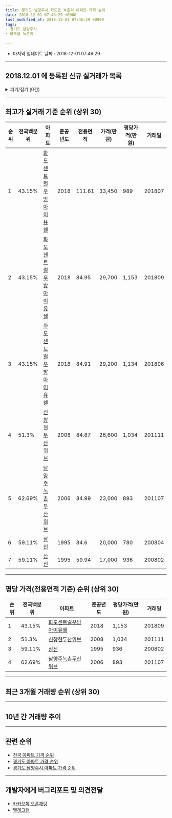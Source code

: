 ```yaml
---
title: 경기도 남양주시 화도읍 녹촌리 아파트 가격 순위
date: 2018-12-01 07:46:29 +0900
last_modified_at: 2018-12-01 07:46:29 +0900
tags:
- 경기도 남양주시
- 화도읍 녹촌리

---
```


* 마지막 업데이트 날짜 : 2018-12-01 07:46:29

---

## 2018.12.01 에 등록된 신규 실거래가 목록

<details>
<summary>펴기/접기 (0건)</summary>
<div markdown="1">

|아파트|전국백분위|준공년도|전용면적|가격(만원)|평당가격(만원)|거래일|
|---|---|---|---|---|---|---|
|없음|||||||


</div>
</details>

---

## 최고가 실거래 기준 순위 (상위 30)


|순위|전국백분위|아파트|준공년도|전용면적|가격(만원)|평당가격(만원)|거래일|
|---|---|---|---|---|---|---|---|
|1|43.15%|[화도센트럴우방아이유쉘](https://search.naver.com/search.naver?query=%EA%B2%BD%EA%B8%B0%EB%8F%84+%EB%82%A8%EC%96%91%EC%A3%BC%EC%8B%9C+%ED%99%94%EB%8F%84%EC%9D%8D+%EB%85%B9%EC%B4%8C%EB%A6%AC+%ED%99%94%EB%8F%84%EC%84%BC%ED%8A%B8%EB%9F%B4%EC%9A%B0%EB%B0%A9%EC%95%84%EC%9D%B4%EC%9C%A0%EC%89%98)|2018|111.61|33,450|989|201807|
|2|43.15%|[화도센트럴우방아이유쉘](https://search.naver.com/search.naver?query=%EA%B2%BD%EA%B8%B0%EB%8F%84+%EB%82%A8%EC%96%91%EC%A3%BC%EC%8B%9C+%ED%99%94%EB%8F%84%EC%9D%8D+%EB%85%B9%EC%B4%8C%EB%A6%AC+%ED%99%94%EB%8F%84%EC%84%BC%ED%8A%B8%EB%9F%B4%EC%9A%B0%EB%B0%A9%EC%95%84%EC%9D%B4%EC%9C%A0%EC%89%98)|2018|84.95|29,700|1,153|201809|
|3|43.15%|[화도센트럴우방아이유쉘](https://search.naver.com/search.naver?query=%EA%B2%BD%EA%B8%B0%EB%8F%84+%EB%82%A8%EC%96%91%EC%A3%BC%EC%8B%9C+%ED%99%94%EB%8F%84%EC%9D%8D+%EB%85%B9%EC%B4%8C%EB%A6%AC+%ED%99%94%EB%8F%84%EC%84%BC%ED%8A%B8%EB%9F%B4%EC%9A%B0%EB%B0%A9%EC%95%84%EC%9D%B4%EC%9C%A0%EC%89%98)|2018|84.91|29,200|1,134|201806|
|4|51.3%|[신창현두산위브](https://search.naver.com/search.naver?query=%EA%B2%BD%EA%B8%B0%EB%8F%84+%EB%82%A8%EC%96%91%EC%A3%BC%EC%8B%9C+%ED%99%94%EB%8F%84%EC%9D%8D+%EB%85%B9%EC%B4%8C%EB%A6%AC+%EC%8B%A0%EC%B0%BD%ED%98%84%EB%91%90%EC%82%B0%EC%9C%84%EB%B8%8C)|2008|84.87|26,600|1,034|201111|
|5|62.69%|[남양주녹촌두산위브](https://search.naver.com/search.naver?query=%EA%B2%BD%EA%B8%B0%EB%8F%84+%EB%82%A8%EC%96%91%EC%A3%BC%EC%8B%9C+%ED%99%94%EB%8F%84%EC%9D%8D+%EB%85%B9%EC%B4%8C%EB%A6%AC+%EB%82%A8%EC%96%91%EC%A3%BC%EB%85%B9%EC%B4%8C%EB%91%90%EC%82%B0%EC%9C%84%EB%B8%8C)|2006|84.99|23,000|893|201107|
|6|59.11%|[삼신](https://search.naver.com/search.naver?query=%EA%B2%BD%EA%B8%B0%EB%8F%84+%EB%82%A8%EC%96%91%EC%A3%BC%EC%8B%9C+%ED%99%94%EB%8F%84%EC%9D%8D+%EB%85%B9%EC%B4%8C%EB%A6%AC+%EC%82%BC%EC%8B%A0)|1995|84.6|20,000|780|200804|
|7|59.11%|[삼신](https://search.naver.com/search.naver?query=%EA%B2%BD%EA%B8%B0%EB%8F%84+%EB%82%A8%EC%96%91%EC%A3%BC%EC%8B%9C+%ED%99%94%EB%8F%84%EC%9D%8D+%EB%85%B9%EC%B4%8C%EB%A6%AC+%EC%82%BC%EC%8B%A0)|1995|59.94|17,000|936|200802|


---

## 평당 가격(전용면적 기준) 순위 (상위 30)


|순위|전국백분위|아파트|준공년도|평당가격(만원)|거래일|
|---|---|---|---|---|---|
|1|43.15%|[화도센트럴우방아이유쉘](https://search.naver.com/search.naver?query=%EA%B2%BD%EA%B8%B0%EB%8F%84+%EB%82%A8%EC%96%91%EC%A3%BC%EC%8B%9C+%ED%99%94%EB%8F%84%EC%9D%8D+%EB%85%B9%EC%B4%8C%EB%A6%AC+%ED%99%94%EB%8F%84%EC%84%BC%ED%8A%B8%EB%9F%B4%EC%9A%B0%EB%B0%A9%EC%95%84%EC%9D%B4%EC%9C%A0%EC%89%98)|2018|1,153|201809|
|2|51.3%|[신창현두산위브](https://search.naver.com/search.naver?query=%EA%B2%BD%EA%B8%B0%EB%8F%84+%EB%82%A8%EC%96%91%EC%A3%BC%EC%8B%9C+%ED%99%94%EB%8F%84%EC%9D%8D+%EB%85%B9%EC%B4%8C%EB%A6%AC+%EC%8B%A0%EC%B0%BD%ED%98%84%EB%91%90%EC%82%B0%EC%9C%84%EB%B8%8C)|2008|1,034|201111|
|3|59.11%|[삼신](https://search.naver.com/search.naver?query=%EA%B2%BD%EA%B8%B0%EB%8F%84+%EB%82%A8%EC%96%91%EC%A3%BC%EC%8B%9C+%ED%99%94%EB%8F%84%EC%9D%8D+%EB%85%B9%EC%B4%8C%EB%A6%AC+%EC%82%BC%EC%8B%A0)|1995|936|200802|
|4|62.69%|[남양주녹촌두산위브](https://search.naver.com/search.naver?query=%EA%B2%BD%EA%B8%B0%EB%8F%84+%EB%82%A8%EC%96%91%EC%A3%BC%EC%8B%9C+%ED%99%94%EB%8F%84%EC%9D%8D+%EB%85%B9%EC%B4%8C%EB%A6%AC+%EB%82%A8%EC%96%91%EC%A3%BC%EB%85%B9%EC%B4%8C%EB%91%90%EC%82%B0%EC%9C%84%EB%B8%8C)|2006|893|201107|


---

## 최근 3개월 거래량 순위 (상위 30)


<div style="width:100%;">
    <canvas id="deal_count_ranking" height="250"></canvas>
</div>


<script>
new Chart(document.getElementById("deal_count_ranking"), {
    type: 'horizontalBar',
    data: {
        labels: ['남양주녹촌두산위브', '삼신', '신창현두산위브'],
        datasets: [{
            label: '실거래 수',
            data: [6, 1, 1],
            borderColor: "rgba(255, 0, 128, 1)",
            backgroundColor: "rgba(255, 0, 128, 0.5)",
            fill: false,
        }]
    },
    options: {
        responsive: true,
        title: {
            display: true,
            text: '최근 3개월 거래량 순위'
        },
        tooltips: {
            mode: 'index',
            intersect: false,
            callbacks: {
                title: function(tooltipItems, data) {
                    return "실거래 수:";
                },
                label: function(tooltipItem, data) {
                    return data.labels[tooltipItem.index] + ": " + tooltipItem.xLabel;
                }
            }
        },
        hover: {
            mode: 'nearest',
            intersect: true
        },
        scales: {
            xAxes: [{
                display: true,
                scaleLabel: {
                    display: true,
                    labelString: '실거래 수'
                },
                ticks: {
                    suggestedMin: 0,
                }
            }],
            yAxes: [{
                display: true,
                ticks: {
                    autoSkip: false,
                    callback: function(value, index, values) {
                        if (value.length > 15)
                            return value.substr(0, 13) + "...";
                        else
                            return value;
                    }
                },
                scaleLabel: {
                    display: false,
                }
            }]
        }
    }
});

</script>


---

## 10년 간 거래량 추이


<div style="width:100%;">
    <canvas id="deal_progress" height="250"></canvas>
</div>

<script>
new Chart(document.getElementById("deal_progress"), {
    type: 'line',
    data: {
        labels: ['200812','200901','200902','200903','200904','200905','200906','200907','200908','200909','200910','200911','200912','201001','201002','201003','201004','201005','201006','201007','201008','201009','201010','201011','201012','201101','201102','201103','201104','201105','201106','201107','201108','201109','201110','201111','201112','201201','201202','201203','201204','201205','201206','201207','201208','201209','201210','201211','201212','201301','201302','201303','201304','201305','201306','201307','201308','201309','201310','201311','201312','201401','201402','201403','201404','201405','201406','201407','201408','201409','201410','201411','201412','201501','201502','201503','201504','201505','201506','201507','201508','201509','201510','201511','201512','201601','201602','201603','201604','201605','201606','201607','201608','201609','201610','201611','201612','201701','201702','201703','201704','201705','201706','201707','201708','201709','201710','201711','201712','201801','201802','201803','201804','201805','201806','201807','201808','201809','201810','201811','201812'],
        datasets: [{
            label: '실거래 수',
            pointRadius: 1,
            data: [0, 2, 0, 0, 3, 3, 1, 1, 9, 1, 1, 3, 0, 8, 3, 4, 3, 3, 1, 2, 5, 6, 4, 7, 3, 4, 8, 5, 5, 12, 2, 7, 2, 7, 3, 3, 4, 7, 8, 7, 4, 2, 5, 7, 5, 11, 9, 9, 5, 3, 3, 7, 7, 8, 8, 7, 8, 6, 14, 11, 3, 8, 18, 12, 10, 10, 5, 4, 11, 14, 9, 9, 5, 8, 12, 11, 9, 8, 20, 10, 12, 4, 13, 8, 4, 4, 10, 10, 8, 12, 14, 11, 13, 8, 11, 9, 3, 3, 5, 10, 6, 6, 11, 9, 10, 3, 7, 3, 5, 5, 3, 10, 3, 4, 5, 4, 4, 10, 7, 1, 0],
            borderColor: "rgba(255, 201, 14, 1)",
            backgroundColor: "rgba(255, 201, 14, 0.5)",
            fill: true,
        }]
    },
    options: {
        responsive: true,
        title: {
            display: true,
            text: '10년간 거래량 추이'
        },
        tooltips: {
            mode: 'index',
            intersect: false,
        },
        hover: {
            mode: 'nearest',
            intersect: true
        },
        scales: {
            xAxes: [{
                display: true,
                scaleLabel: {
                    display: true,
                    labelString: '년/월'
                }
            }],
            yAxes: [{
                display: true,
                ticks: {
                    suggestedMin: 0,
                },
                scaleLabel: {
                    display: true,
                    labelString: '실거래 수'
                }
            }]
        }
    }
});

</script>


---

## 관련 순위

- [전국 아파트 가격 순위](https://inasie.github.io/apt-ranking/전국)
- [경기도 아파트 가격 순위](https://inasie.github.io/apt-ranking/경기도)
- [경기도 남양주시 아파트 가격 순위](https://inasie.github.io/apt-ranking/경기도-남양주시)


---

## 개발자에게 버그리포트 및 의견전달

- [카카오톡 오픈채팅](https://open.kakao.com/o/gLJUAP4)
- [텔레그램](https://t.me/inasie)

